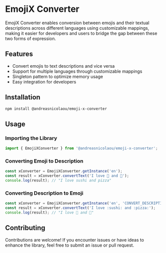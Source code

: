 # EmojiX Converter
EmojiX Converter enables conversion between emojis and their textual descriptions across different languages using customizable mappings, making it easier for developers and users to bridge the gap between these two forms of expression.

## Features
- Convert emojis to text descriptions and vice versa
- Support for multiple languages through customizable mappings
- Singleton pattern to optimize memory usage
- Easy integration for developers

## Installation

```bash
npm install @andreasnicolaou/emoji-x-converter
```

## Usage

### Importing the Library
```typescript
import { EmojiXConverter } from '@andreasnicolaou/emoji-x-converter';
```

### Converting Emoji to Description
```typescript
const xConverter = EmojiXConverter.getInstance('en');
const result = xConverter.convertText('I love 🍣 and 🍕');
console.log(result); // "I love sushi and pizza"
```

### Converting Description to Emoji
```typescript
const xConverter = EmojiXConverter.getInstance('en', 'CONVERT_DESCRIPTION');
const result = xConverter.convertText('I love :sushi: and :pizza:');
console.log(result); // "I love 🍣 and 🍕"
```

## Contributing
Contributions are welcome! If you encounter issues or have ideas to enhance the library, feel free to submit an issue or pull request.
